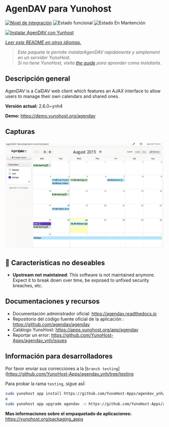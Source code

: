 <!--
Este archivo README esta generado automaticamente<https://github.com/YunoHost/apps/tree/master/tools/readme_generator>
No se debe editar a mano.
-->

# AgenDAV para Yunohost

[![Nivel de integración](https://dash.yunohost.org/integration/agendav.svg)](https://dash.yunohost.org/appci/app/agendav) ![Estado funcional](https://ci-apps.yunohost.org/ci/badges/agendav.status.svg) ![Estado En Mantención](https://ci-apps.yunohost.org/ci/badges/agendav.maintain.svg)

[![Instalar AgenDAV con Yunhost](https://install-app.yunohost.org/install-with-yunohost.svg)](https://install-app.yunohost.org/?app=agendav)

*[Leer este README en otros idiomas.](./ALL_README.md)*

> *Este paquete le permite instalarAgenDAV rapidamente y simplement en un servidor YunoHost.*  
> *Si no tiene YunoHost, visita [the guide](https://yunohost.org/install) para aprender como instalarla.*

## Descripción general

AgenDAV is a CalDAV web client which features an AJAX interface to allow users to manage their own calendars and shared ones.


**Versión actual:** 2.6.0~ynh4

**Demo:** <https://demo.yunohost.org/agendav>

## Capturas

![Captura de AgenDAV](./doc/screenshots/screenshot.png)

## :red_circle: Características no deseables

- **Upstream not maintained**: This software is not maintained anymore. Expect it to break down over time, be exposed to unfixed security breaches, etc.

## Documentaciones y recursos

- Documentación administrador oficial: <https://agendav.readthedocs.io>
- Repositorio del código fuente oficial de la aplicación : <https://github.com/agendav/agendav>
- Catálogo YunoHost: <https://apps.yunohost.org/app/agendav>
- Reportar un error: <https://github.com/YunoHost-Apps/agendav_ynh/issues>

## Información para desarrolladores

Por favor enviar sus correcciones a la [`branch testing`](https://github.com/YunoHost-Apps/agendav_ynh/tree/testing

Para probar la rama `testing`, sigue asÍ:

```bash
sudo yunohost app install https://github.com/YunoHost-Apps/agendav_ynh/tree/testing --debug
o
sudo yunohost app upgrade agendav -u https://github.com/YunoHost-Apps/agendav_ynh/tree/testing --debug
```

**Mas informaciones sobre el empaquetado de aplicaciones:** <https://yunohost.org/packaging_apps>
